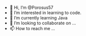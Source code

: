 - 👋 Hi, I’m @Porosus57
- 👀 I’m interested in learning to code.
- 🌱 I’m currently learning Java
- 💞️ I’m looking to collaborate on ...
- 📫 How to reach me ...

<!---
Porosus57/Porosus57 is a ✨ special ✨ repository because its `README.md` (this file) appears on your GitHub profile.
You can click the Preview link to take a look at your changes.
--->
